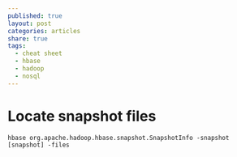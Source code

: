 ```yaml
---
published: true
layout: post
categories: articles
share: true
tags:
  - cheat sheet
  - hbase
  - hadoop
  - nosql
---
```

# Locate snapshot files
```shell
hbase org.apache.hadoop.hbase.snapshot.SnapshotInfo -snapshot [snapshot] -files
```
